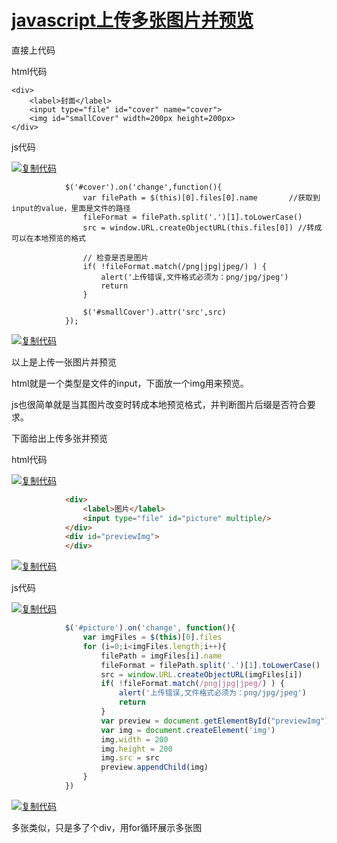 # [javascript上传多张图片并预览](https://www.cnblogs.com/lgh344902118/p/8549863.html)



直接上代码

html代码

```
<div>
    <label>封面</label>
    <input type="file" id="cover" name="cover">
    <img id="smallCover" width=200px height=200px>
</div>
```

js代码

[![复制代码](https://common.cnblogs.com/images/copycode.gif)](javascript:void(0);)

```
            $('#cover').on('change',function(){  
                var filePath = $(this)[0].files[0].name       //获取到input的value，里面是文件的路径  
                fileFormat = filePath.split('.')[1].toLowerCase()  
                src = window.URL.createObjectURL(this.files[0]) //转成可以在本地预览的格式  
                      
                // 检查是否是图片  
                if( !fileFormat.match(/png|jpg|jpeg/) ) {  
                    alert('上传错误,文件格式必须为：png/jpg/jpeg')
                    return   
                }  
            
                $('#smallCover').attr('src',src)
            });
```

[![复制代码](https://common.cnblogs.com/images/copycode.gif)](javascript:void(0);)

以上是上传一张图片并预览

html就是一个类型是文件的input，下面放一个img用来预览。

js也很简单就是当其图片改变时转成本地预览格式，并判断图片后缀是否符合要求。

下面给出上传多张并预览

html代码

[![复制代码](https://common.cnblogs.com/images/copycode.gif)](javascript:void(0);)

```html
            <div>
                <label>图片</label>
                <input type="file" id="picture" multiple/>
            </div>
            <div id="previewImg">
            </div>
```

[![复制代码](https://common.cnblogs.com/images/copycode.gif)](javascript:void(0);)

js代码

[![复制代码](https://common.cnblogs.com/images/copycode.gif)](javascript:void(0);)

```js
            $('#picture').on('change', function(){
                var imgFiles = $(this)[0].files
                for (i=0;i<imgFiles.length;i++){
                    filePath = imgFiles[i].name
                    fileFormat = filePath.split('.')[1].toLowerCase()  
                    src = window.URL.createObjectURL(imgFiles[i])
                    if( !fileFormat.match(/png|jpg|jpeg/) ) {  
                        alert('上传错误,文件格式必须为：png/jpg/jpeg')
                        return   
                    }
                    var preview = document.getElementById("previewImg")
                    var img = document.createElement('img')
                    img.width = 200
                    img.height = 200
                    img.src = src
                    preview.appendChild(img)
                }
            })
```

[![复制代码](https://common.cnblogs.com/images/copycode.gif)](javascript:void(0);)

多张类似，只是多了个div，用for循环展示多张图